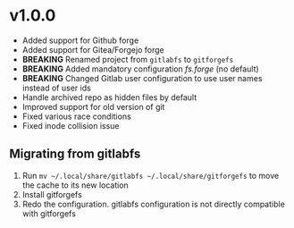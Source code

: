 # v1.0.0

* Added support for Github forge
* Added support for Gitea/Forgejo forge
* **BREAKING** Renamed project from `gitlabfs` to `gitforgefs`
* **BREAKING** Added mandatory configuration *fs.forge* (no default)
* **BREAKING** Changed Gitlab user configuration to use user names instead of user ids
* Handle archived repo as hidden files by default
* Improved support for old version of git
* Fixed various race conditions
* Fixed inode collision issue

## Migrating from gitlabfs

1. Run `mv ~/.local/share/gitlabfs ~/.local/share/gitforgefs` to move the cache to its new location
2. Install gitforgefs
3. Redo the configuration. gitlabfs configuration is not directly compatible with gitforgefs